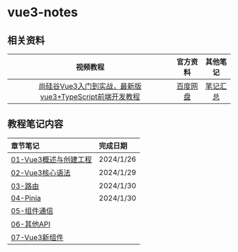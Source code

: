 # vue3-notes

## 相关资料

|                           视频教程                           |   官方资料   |                    其他笔记                    |
| :----------------------------------------------------------: | :----------: | :--------------------------------------------: |
| [尚硅谷Vue3入门到实战，最新版vue3+TypeScript前端开发教程](https://www.bilibili.com/video/BV1Za4y1r7KE) | [百度网盘](https://pan.baidu.com/s/1B8M4kBUtFC_LrL_oibGWeA?pwd=77vv ) | [笔记汇总](https://github.com/forclh/AllNotes) |

## 教程笔记内容

| 章节笔记                  | 完成日期  |
| :------------------------ | :-------- |
| [01-Vue3概述与创建工程](./code/02-Vue3核心语法/Vue3核心语法.md) | 2024/1/26 |
| [02-Vue3核心语法](./code/02-Vue3核心语法/Vue3核心语法.md)       | 2024/1/29 |
| [03-路由](./code/03-路由/路由.md)               | 2024/1/30 |
| [04-Pinia](./code//04-Pinia/Pinia.md)              | 2024/1/30      |
| [05-组件通信]()           |           |
| [06-其他API]()            |           |
| [07-Vue3新组件]()         |  |

